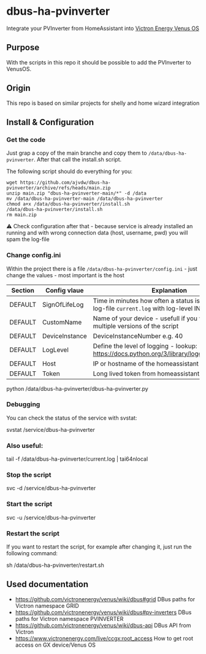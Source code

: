 # dbus-ha-pvinverter
Integrate your PVInverter from HomeAssistant into [Victron Energy Venus OS](https://github.com/victronenergy/venus)

## Purpose
With the scripts in this repo it should be possible to add the PVInverter to VenusOS. 

## Origin
This repo is based on similar projects for shelly and home wizard integration

## Install & Configuration
### Get the code
Just grap a copy of the main branche and copy them to `/data/dbus-ha-pvinverter`.
After that call the install.sh script.

The following script should do everything for you:
```
wget https://github.com/ajvdw/dbus-ha-pvinverter/archive/refs/heads/main.zip
unzip main.zip "dbus-ha-pvinverter-main/*" -d /data
mv /data/dbus-ha-pvinverter-main /data/dbus-ha-pvinverter
chmod a+x /data/dbus-ha-pvinverter/install.sh
/data/dbus-ha-pvinverter/install.sh
rm main.zip
```
⚠️ Check configuration after that - because service is already installed an running and with wrong connection data (host, username, pwd) you will spam the log-file

### Change config.ini
Within the project there is a file `/data/dbus-ha-pvinverter/config.ini` - just change the values - most important is the host

| Section  | Config vlaue | Explanation |
| ------------- | ------------- | ------------- |
| DEFAULT  | SignOfLifeLog  | Time in minutes how often a status is added to the log-file `current.log` with log-level INFO |
| DEFAULT  | CustomName  | Name of your device - usefull if you want to run multiple versions of the script |
| DEFAULT  | DeviceInstance  | DeviceInstanceNumber e.g. 40 |
| DEFAULT  | LogLevel  | Define the level of logging - lookup: https://docs.python.org/3/library/logging.html#levels |
| DEFAULT  | Host | IP or hostname of the homeassistant api |
| DEFAULT  | Token | Long lived token from homeassistant/profile/security |

python /data/dbus-ha-pvinverter/dbus-ha-pvinverter.py


### Debugging
You can check the status of the service with svstat:

svstat /service/dbus-ha-pvinverter

### Also useful:

tail -f /data/dbus-ha-pvinverter/current.log | tai64nlocal

### Stop the script
svc -d /service/dbus-ha-pvinverter

### Start the script
svc -u /service/dbus-ha-pvinverter

### Restart the script
If you want to restart the script, for example after changing it, just run the following command:

sh /data/dbus-ha-pvinverter/restart.sh

## Used documentation
- https://github.com/victronenergy/venus/wiki/dbus#grid   DBus paths for Victron namespace GRID
- https://github.com/victronenergy/venus/wiki/dbus#pv-inverters   DBus paths for Victron namespace PVINVERTER
- https://github.com/victronenergy/venus/wiki/dbus-api   DBus API from Victron
- https://www.victronenergy.com/live/ccgx:root_access   How to get root access on GX device/Venus OS
